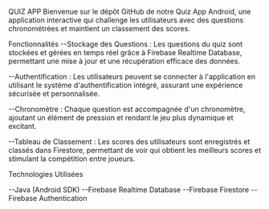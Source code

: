 QUIZ APP
Bienvenue sur le dépôt GitHub de notre Quiz App Android, une application interactive qui challenge les utilisateurs avec des questions chronométrées et maintient un classement des scores.

Fonctionnalités
--Stockage des Questions : Les questions du quiz sont stockées et gérées en temps réel grâce à Firebase Realtime Database, permettant une mise à jour et une récupération efficace des données.

--Authentification : Les utilisateurs peuvent se connecter à l'application en utilisant le système d'authentification intégré, assurant une expérience sécurisée et personnalisée.

--Chronomètre : Chaque question est accompagnée d'un chronomètre, ajoutant un élément de pression et rendant le jeu plus dynamique et excitant.

--Tableau de Classement : Les scores des utilisateurs sont enregistrés et classés dans Firestore, permettant de voir qui obtient les meilleurs scores et stimulant la compétition entre joueurs.

Technologies Utilisées

--Java (Android SDK)
--Firebase Realtime Database
--Firebase Firestore
--Firebase Authentication
